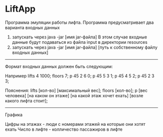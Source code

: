 # LiftApp
Программа эмуляции работы лифта.
Программа предусматривает два варианта входных данных
1) запускать через java -jar [имя jar-файла]
    В этом случае входные данные будут подаваться из файла input в директории
    resources 
2) запускать через java -jar [имя jar-файла] [путь к собственному файлу входных данных]

----------------------------------------------------------------------------------------

Формат входных данных должен быть следующим:

Например
lifts 4 1000;
floors 7;
p 45 2 6 0;
p 45 5 3 1;
p 45 4 5 2;
p 45 2 3 3;

Пояснения:
lifts [кол-во] [максимальный вес];
floors [кол-во];
p [вес человека] [на каком он этаже] [на какой этаж хочет ехать] [возле какого лифта стоит];

-----------------------------------------------------------------------------------------
Графика

Цифры на этажах - люди с номерами этажей на которые они хотят ехать
Число в лифте - колличество пассажиров в лифте
